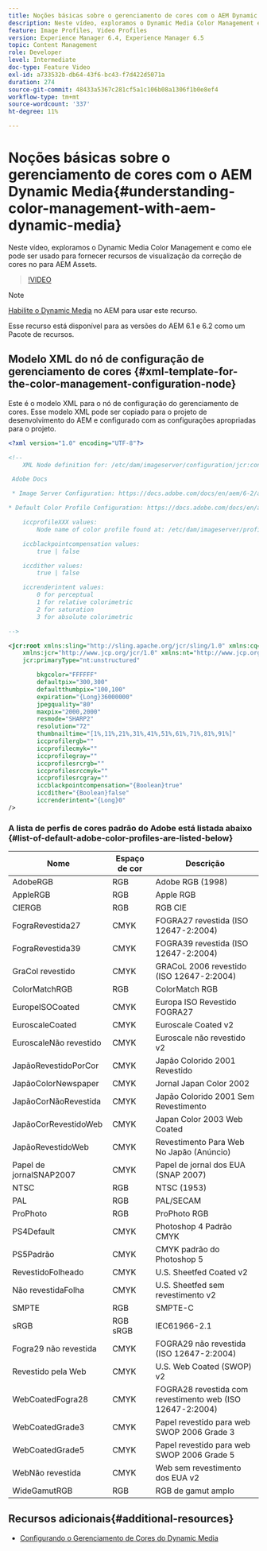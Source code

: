 ```yaml
---
title: Noções básicas sobre o gerenciamento de cores com o AEM Dynamic Media
description: Neste vídeo, exploramos o Dynamic Media Color Management e como ele pode ser usado para fornecer recursos de visualização da correção de cores no para AEM Assets.
feature: Image Profiles, Video Profiles
version: Experience Manager 6.4, Experience Manager 6.5
topic: Content Management
role: Developer
level: Intermediate
doc-type: Feature Video
exl-id: a733532b-db64-43f6-bc43-f7d422d5071a
duration: 274
source-git-commit: 48433a5367c281cf5a1c106b08a1306f1b0e8ef4
workflow-type: tm+mt
source-wordcount: '337'
ht-degree: 11%

---
```


# Noções básicas sobre o gerenciamento de cores com o AEM Dynamic Media{#understanding-color-management-with-aem-dynamic-media}

Neste vídeo, exploramos o Dynamic Media Color Management e como ele pode ser usado para fornecer recursos de visualização da correção de cores no para AEM Assets.

>[!VIDEO](https://video.tv.adobe.com/v/34593?quality=12&learn=on&captions=por_br)

>[!NOTE]
>
>[Habilite o Dynamic Media](https://experienceleague.adobe.com/docs/experience-manager-release-information/aem-release-updates/previous-updates/aem-previous-versions.html?lang=pt-BR) no AEM para usar este recurso.

Esse recurso está disponível para as versões do AEM 6.1 e 6.2 como um Pacote de recursos.

## Modelo XML do nó de configuração de gerenciamento de cores {#xml-template-for-the-color-management-configuration-node}

Este é o modelo XML para o nó de configuração do gerenciamento de cores. Esse modelo XML pode ser copiado para o projeto de desenvolvimento do AEM e configurado com as configurações apropriadas para o projeto.

```xml
<?xml version="1.0" encoding="UTF-8"?>

<!--
    XML Node definition for: /etc/dam/imageserver/configuration/jcr:content/settings

 Adobe Docs

 * Image Server Configuration: https://docs.adobe.com/docs/en/aem/6-2/administer/content/dynamic-media/config-dynamic.html#Configuring%20Dynamic%20Media%20Image%20Settings

* Default Color Profile Configuration: https://docs.adobe.com/docs/en/aem/6-1/administer/content/dynamic-media/config-dynamic.html#Configuring%20the%20default%20color%20profiles

    iccprofileXXX values:
        Node name of color profile found at: /etc/dam/imageserver/profiles

    iccblackpointcompensation values:
        true | false

    iccdither values:
        true | false

    iccrenderintent values:
        0 for perceptual
        1 for relative colorimetric
        2 for saturation
        3 for absolute colorimetric

-->

<jcr:root xmlns:sling="http://sling.apache.org/jcr/sling/1.0" xmlns:cq="http://www.day.com/jcr/cq/1.0"
    xmlns:jcr="http://www.jcp.org/jcr/1.0" xmlns:nt="http://www.jcp.org/jcr/nt/1.0"
    jcr:primaryType="nt:unstructured"

        bkgcolor="FFFFFF"
        defaultpix="300,300"
        defaultthumbpix="100,100"
        expiration="{Long}36000000"
        jpegquality="80"
        maxpix="2000,2000"
        resmode="SHARP2"
        resolution="72"
        thumbnailtime="[1%,11%,21%,31%,41%,51%,61%,71%,81%,91%]"
        iccprofilergb=""
        iccprofilecmyk=""
        iccprofilegray=""
        iccprofilesrcrgb=""
        iccprofilesrccmyk=""
        iccprofilesrcgray=""
        iccblackpointcompensation="{Boolean}true"
        iccdither="{Boolean}false"
        iccrenderintent="{Long}0"
/>
```

### A lista de perfis de cores padrão do Adobe está listada abaixo {#list-of-default-adobe-color-profiles-are-listed-below}

| Nome | Espaço de cor | Descrição |
| ------------------- | ---------- | ------------------------------------- |
| AdobeRGB | RGB | Adobe RGB (1998) |
| AppleRGB | RGB | Apple RGB |
| CIERGB | RGB | RGB CIE |
| FograRevestida27 | CMYK | FOGRA27 revestida (ISO 12647-2:2004) |
| FograRevestida39 | CMYK | FOGRA39 revestida (ISO 12647-2:2004) |
| GraCol revestido | CMYK | GRACoL 2006 revestido (ISO 12647-2:2004) |
| ColorMatchRGB | RGB | ColorMatch RGB |
| EuropeISOCoated | CMYK | Europa ISO Revestido FOGRA27 |
| EuroscaleCoated | CMYK | Euroscale Coated v2 |
| EuroscaleNão revestido | CMYK | Euroscale não revestido v2 |
| JapãoRevestidoPorCor | CMYK | Japão Colorido 2001 Revestido |
| JapãoColorNewspaper | CMYK | Jornal Japan Color 2002 |
| JapãoCorNãoRevestida | CMYK | Japão Colorido 2001 Sem Revestimento |
| JapãoCorRevestidoWeb | CMYK | Japan Color 2003 Web Coated |
| JapãoRevestidoWeb | CMYK | Revestimento Para Web No Japão (Anúncio) |
| Papel de jornalSNAP2007 | CMYK | Papel de jornal dos EUA (SNAP 2007) |
| NTSC | RGB | NTSC (1953) |
| PAL | RGB | PAL/SECAM |
| ProPhoto | RGB | ProPhoto RGB |
| PS4Default | CMYK | Photoshop 4 Padrão CMYK |
| PS5Padrão | CMYK | CMYK padrão do Photoshop 5 |
| RevestidoFolheado | CMYK | U.S. Sheetfed Coated v2 |
| Não revestidaFolha | CMYK | U.S. Sheetfed sem revestimento v2 |
| SMPTE | RGB | SMPTE-C |
| sRGB | RGB sRGB | IEC61966-2.1 |
| Fogra29 não revestida | CMYK | FOGRA29 não revestida (ISO 12647-2:2004) |
| Revestido pela Web | CMYK | U.S. Web Coated (SWOP) v2 |
| WebCoatedFogra28 | CMYK | FOGRA28 revestida com revestimento web (ISO 12647-2:2004) |
| WebCoatedGrade3 | CMYK | Papel revestido para web SWOP 2006 Grade 3 |
| WebCoatedGrade5 | CMYK | Papel revestido para web SWOP 2006 Grade 5 |
| WebNão revestida | CMYK | Web sem revestimento dos EUA v2 |
| WideGamutRGB | RGB | RGB de gamut amplo |

## Recursos adicionais{#additional-resources}

* [Configurando o Gerenciamento de Cores do Dynamic Media](https://helpx.adobe.com/br/experience-manager/6-5/assets/using/config-dynamic.html#ConfiguringDynamicMediaColorManagement)
